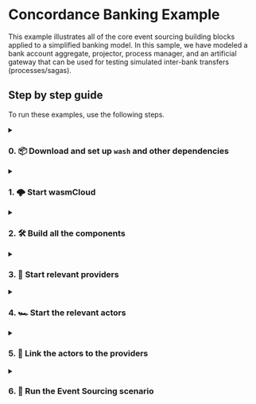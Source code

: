 # Concordance Banking Example

This example illustrates all of the core event sourcing building blocks applied to a simplified banking model. In this sample, we have modeled a bank account aggregate, projector, process manager, and an artificial gateway that can be used for testing simulated inter-bank transfers (processes/sagas).

## Step by step guide

To run these examples, use the following steps.

<details>

<summary>

### 0. 📦 Download and set up `wash` and other dependencies

</summary>

To run [wasmCloud][wasmcloud] locally, you'll need to download and install `wash`:

If you have the [rust toolchain][rust-toolchain] installed, you can use `cargo` to install wash:

```console
cargo install wash-cli
```

On a Ubuntu based system this you can use `apt`

```console
sudo apt install wash
```

For other options on how to install `wash`, see [the `wasmcloud/wash`][wash-docs-install].

Along with `wash`, ensure you have access to the following:

- [`nats` client](https://docs.nats.io/running-a-nats-service/clients) for communicating with NATS
- [`jq`](https://stedolan.github.io/jq/) for displaying JSON
- [`redis-server`][redis] to use with your [`kvredis` capability provider][wasmcloud-kvredis]

[wasmcloud]: https://wasmcloud.com
[wash-docs-install]: https://github.com/wasmCloud/wash#installing-wash
[rust-toolchain]: https://www.rust-lang.org/tools/install
[redis]: https://redis.io
[wasmcloud-kvredis]: https://github.com/wasmCloud/capability-providers/tree/main/kvredis

</details>

<details>

<summary>

### 1. 🌩️  Start wasmCloud

</summary>

Run an instance of wasmCloud locally by running `wash up`:

```console
wash up
```

You can visit the wasmCloud dashbaord ("washboard") at [https://localhost:4000](https://localhost:4000) (by deafult).

> You can start a wasmCloud host, start all of the bank account actors, and then start both the Concordance provider and your key-value provider of choice. Set the link definitions accordingly and then run the scenario_1.sh script in the scripts directory. You should then see the aggregate state stored in the CC_STATE bucket, the resulting events in the CC_EVENTS stream, and, assuming you used Redis, you'll see a balance projection in balance.ABC123 and the ledger JSON structure in ledger.ABC123.

</details>

<details>

<summary>

### 2. 🛠️ Build all the components

</summary>

Build all actors in this repository by executing the default target of the Makefile in this folder:

```console
make
```

That command will build the following [identity-verified actors][wasmcloud-signing]:

| Name              | File Path after build                                       | Description                                      |
|-------------------|-------------------------------------------------------------|--------------------------------------------------|
| `concordance`     | `../../../../capability-provider/build/concordance.par.gz`  | Concordance provider which powers event sourcing |
| `process_manager` | `./process_manager/build/bankaccount_processmanager_s.wasm` | Manages processes that emit events               |
| `projector`       | `./projector/build/bankaccount_projector_s.wasm`            | Projects events into state                       |
| `aggregate`       | `./aggregate/build/bankaccount_aggregate_s.wasm`            | Aggregates the state                             |

[wasmcloud-signing]: https://wasmcloud.com/docs/reference/host-runtime/security#actor-identity

</details>

<details>

<summary>

### 3. 🏁 Start relevant providers

</summary>

#### 3.1 Start the `concordance` provider

To facilitate the [Event Sourcing][wiki-es] paradigm, we'll need the wasmCloud provider build to support the Event Sourcing Pattern in wasmCloud - `concordance`.

To start the provider, use the washboard to upload `concordance.par.gz`:

![Upload concordance provider to washboard](./docs/videos/install-concordance-par.gif)

When finished, the washboard should display the concordance provider:

![Washboard with concordance provider loaded](./docs/images/washboard-with-concordance.png)

[wiki-es]: https://en.wikipedia.org/wiki/Domain-driven_design#Event_sourcing

#### 3.2 Start the `keyvalue` provider

To store state from actors like the `projector`, the [`keyvalue` redis provider][wasmcloud-kv-provider] can be used.

You can start the `keyvalue` provider by it's container image (`wasmcloud.azurecr.io/kvredis:0.19.0`):

![Start redis provider](./docs/videos/start-keyvalue-provider.gif)

[wasmcloud-kv-provider]: https://github.com/wasmCloud/capability-providers/tree/main/kvredis

</details>

<details>

<summary>

### 4. 🏎️ Start the relevant actors

</summary>

Start the `projector`, `process_manager` and `aggregate` actors via the washboard.

For example, to start the `projector` actor:

![Start projector for concordance demo in washboard](./docs/videos/start-projector-for-concordance-demo.gif)

Follow the same process for `process_manager` and `aggregate` actors.

</details>

<details>

<summary>

### 5. 🔗 Link the actors to the providers

</summary>

To enable communication between the actors and providers, we need to [link them][wasmcloud-docs-linkdefs].

Run the script below to create the links:

```console
export CONCORDANCE_PROVIDER_ID=VAW26CNCVKOTLIJVX2H4WD5T36NKBGWS2GVOIOKAAOOFIJDOJBRFMQZX
export KVREDIS_PROVIDER_ID=VAZVC4RX54J2NVCMCW7BPCAHGGG5XZXDBXFUMDUXGESTMQEJLC3YVZWB

export PROJECTOR_ACTOR_ID=MC5D3GHCW3FN6UWHJDH63VQI36L66YN73OIBFVSM3EXPIC6ZG3AEVTE3
export PROCESS_MANAGER_ACTOR_ID=MC5EQZ6NZY2T5US5JJTCJVAWHETCIIZLLVFUPERSTO2T3AR2NF62JWKI
export AGGREGATE_ACTOR_ID=MCZ2V2VTF4S4QAYKHJTGARIGWFMQXS2FDHKNNI3H7ZHHYAWE6IVCTD7M

# Link projector <-> concordance
wash ctl link put $PROJECTOR_ACTOR_ID $CONCORDANCE_PROVIDER_ID \
    cosmonic:eventsourcing \
    ROLE=projector INTEREST=account_created,funds_deposited,funds_withdrawn,wire_funds_reserved,wire_funds_released NAME=bankaccount_projector

# Link projector <-> keyvalue
wash ctl link put $PROJECTOR_ACTOR_ID $KVREDIS_PROVIDER_ID wasmcloud:keyvalue URL='redis://0.0.0.0:6379/'

# Link process manager <-> concordance
wash ctl link put $PROCESS_MANAGER_ACTOR_ID $CONCORDANCE_PROVIDER_ID \
    cosmonic:eventsourcing \
    ROLE=process_manager KEY=wire_transfer_id NAME=interbankxfer INTEREST='{"start":"wire_transfer_requested","advance":["wire_funds_reserved","interbank_transfer_initiated"],"stop":["interbank_transfer_completed","interbank_transfer_failed"]}'

# Link aggregate <-> concodrance
wash ctl link put $AGGREGATE_ACTOR_ID $CONCORDANCE_PROVIDER_ID \
    cosmonic:eventsourcing \
    ROLE=aggregate KEY=account_number INTEREST=bankaccount NAME=bankaccount
```

> **Warning**
> You *must* use the script above or `wash` on the command line directly
> to create the links -- washboard currently has issues parsing complex link vars

After the script completes, the links should look like the following:

| actor             | provider      | link name | contract ID               | values                                                                                                                                                                                                                                             |
|-------------------|---------------|-----------|---------------------------|----------------------------------------------------------------------------------------------------------------------------------------------------------------------------------------------------------------------------------------------------|
| `projector`       | `concordance` | `default` | `wasmcloud:eventsourcing` | `ROLE=projector,INTEREST=account_created,funds_deposited,funds_withdrawn,wire_funds_reserved,wire_funds_released,NAME=bankaccount_projector`                                                                                                       |
| `projector`       | `keyvalue`    | `default` | `wasmcloud:keyvalue`      | `URL='redis://0.0.0.0:6379/'`                                                                                                                                                                                                                      |
| `process_manager` | `concordance` | `default` | `wasmcloud:eventsourcing` | `ROLE=process_manager,KEY=wire_transfer_id,NAME=interbankxfer,INTEREST='{"start":"wire_transfer_requested","advance":["wire_funds_reserved","interbank_transfer_initiated"],"stop":["interbank_transfer_completed","interbank_transfer_failed"]}'` |
| `aggregate`       | `concordance` | `default` | `wasmcloud:eventsourcing` | `ROLE=aggregate,KEY=account_number,INTEREST=bankaccount,NAME=bankaccount`                                                                                                                                                                          |
Once the script has been run, your dashboard should look like the following:

![Link actors to concordance provider](./docs/images/all-links-established.png)

Follow the same process for all other links.

[wasmcloud-docs-linkdefs]: https://wasmcloud.com/docs/reference/host-runtime/links/

</details>

<details>

<summary>

### 6. 🚀 Run the Event Sourcing scenario

</summary>

With all the pieces of the concordance demo running, you can check the state of the system with `nats stream list`:

```console
$ nats stream list
╭────────────────────────────────────────────────────────────────────────────────────────────────────────────────────────────────────────╮
│                                                                Streams                                                                 │
├─────────────┬───────────────────────────────────────────────────────────────────┬─────────────────────┬──────────┬──────┬──────────────┤
│ Name        │ Description                                                       │ Created             │ Messages │ Size │ Last Message │
├─────────────┼───────────────────────────────────────────────────────────────────┼─────────────────────┼──────────┼──────┼──────────────┤
│ CC_COMMANDS │ Concordance command stream for event sourcing capability provider │ 2023-04-11 01:51:24 │ 0        │ 0 B  │ never        │
│ CC_EVENTS   │ Concordance event stream for event sourcing capability provider   │ 2023-04-11 01:51:24 │ 0        │ 0 B  │ never        │
╰─────────────┴───────────────────────────────────────────────────────────────────┴─────────────────────┴──────────┴──────┴──────────────╯
```

Here we can observe that the NATS streams that will carry our event sourcing traffic have been created successfully.

> *NOTE* At this point if you wanted to *reset* their contents, you could do so with the following commands:
>
> ```console
> nats stream purge CC_EVENTS -f
> nats stream purge CC_COMMANDS -f
> ```

To set the system in motion, from the `examples/bankaccount` directory (where this README is), we can execute a simple scenario:

**First, we create an account `ABC123` with an intiial balance of 4000 units of $CURRENCY, the event sourcing way (by creating a command):**

```console
nats req cc.commands.bankaccount "`cat ./scripts/create_account_cmd.json | jq -c`"
```

> **NOTE** If this command is successful, you should see output like:
>
> ```
> 03:31:42 Sending request on "cc.commands.bankaccount"
> 03:31:42 Received with rtt 312.417µs
> {"stream":"CC_COMMANDS", "domain":"core", "seq":1}
> ```

**Then we create a deposit in account `ABC123` for 3000 units of $CURRENCY for the given account**:

```console
nats req cc.commands.bankaccount "`cat ./scripts/deposit_cmd_1.json | jq -c`"
```

**We can then create a second deposit for 1000 units of $CURRENCY**:

```console
nats req cc.commands.bankaccount "`cat ./scripts/deposit_cmd_2.json | jq -c`"
```

**Finally, we make a withdrawal of 2000 units of $CURRENCY**:

```console
nats req cc.commands.bankaccount "`cat ./scripts/withdraw_cmd_1.json | jq -c`"
```

If you're good at quick math, you already know the amount that should be in the state at the end of our scenario:

4000 + 3000 + 1000 - 2000 = 6000

Let's check if we have 6000 units of currency:

```
$ nats kv get CC_STATE agg.bankaccount.ABC123
CC_STATE > agg.bankaccount.ABC123 created @ 10 Apr 23 18:32 UTC

{"balance":6000,"min_balance":100,"reserved_amount":0,"account_number":"ABC123","customer_id":"CUSTBOB"}
```

You can also confirm that state was persisted in redis if you have [`redis-cli`][redis-cli] installed:

```
$ redis-cli get balance.ABC123
"6000"
```

🎉 Congratulations, you've completed the demo and performed event sourcing logging with the safety and performance of WebAssembly! 🎉

[redis-cli]: https://redis.io/docs/ui/cli/

</details>
